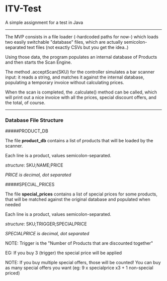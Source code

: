 # ITV-Test
A simple assignment for a test in Java

___

The MVP consists in a file loader (-hardcoded paths for now-) which loads two easily switchable "database" files, which are actually semicolon-separated text files (not exactly CSVs but you get the idea..)

Using those data, the program populates an internal database of Products and then starts the Scan Engine.

The method .acceptScan(SKU) for the controller simulates a bar scanner input: it reads a string, and matches it against the internal database, populating a temporary invoice without calculating prices.  

When the scan is completed, the .calculate() method can be called, which will print out a nice invoice with all the prices, special discount offers, and the total, of course.

___

### Database File Structure

#####PRODUCT_DB

The file **product_db** contains a list of products that will be loaded by the scanner.

Each line is a product, values semicolon-separated.

_structure_: SKU;NAME;PRICE

_PRICE is decimal, dot separated_

#####SPECIAL_PRICES

The file **special_prices** contains a list of special prices for some products, that will be matched against the original database and populated when needed

Each line is a product, values semicolon-separated.

_structure_: SKU;TRIGGER;SPECIALPRICE

_SPECIALPRICE is decimal, dot separated_

NOTE: Trigger is the "Number of Products that are discounted together"

EG: If you buy 3 (trigger) the special price will be applied

NOTE: If you buy multiple special offers, those will be counted! You can buy as many special offers you want (eg: 9 x specialprice x3 + 1 non-special priced)